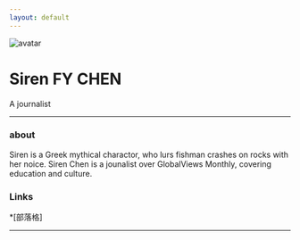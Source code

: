```yaml
---
layout: default
---
```


![avatar](avatar.jpg)

# Siren FY CHEN

A journalist

- - -

### about

Siren is a Greek mythical charactor, who lurs fishman crashes on rocks with her noice. Siren Chen is a jounalist over GlobalViews Monthly, covering education and culture.  

### Links

 *[部落格]
- - -
